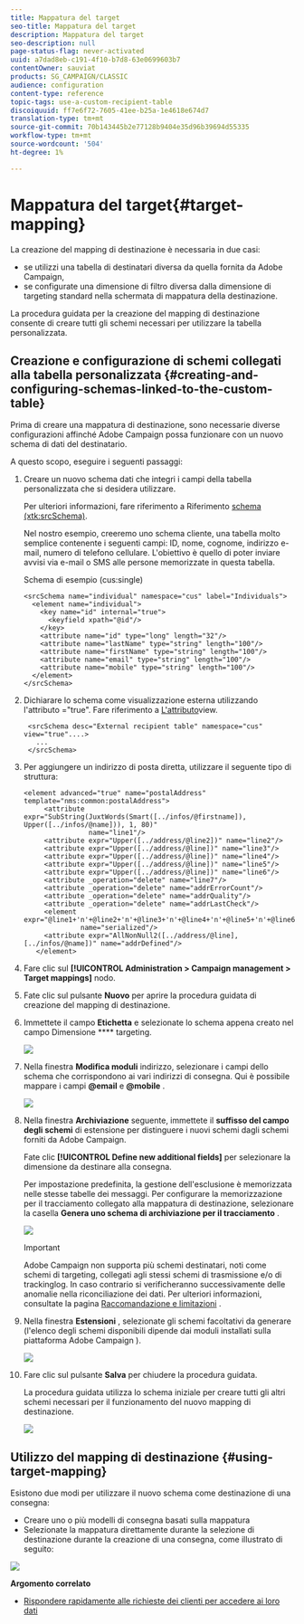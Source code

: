 ```yaml
---
title: Mappatura del target
seo-title: Mappatura del target
description: Mappatura del target
seo-description: null
page-status-flag: never-activated
uuid: a7dad8eb-c191-4f10-b7d8-63e0699603b7
contentOwner: sauviat
products: SG_CAMPAIGN/CLASSIC
audience: configuration
content-type: reference
topic-tags: use-a-custom-recipient-table
discoiquuid: ff7e6f72-7605-41ee-b25a-1e4618e674d7
translation-type: tm+mt
source-git-commit: 70b143445b2e77128b9404e35d96b39694d55335
workflow-type: tm+mt
source-wordcount: '504'
ht-degree: 1%

---
```



# Mappatura del target{#target-mapping}

La creazione del mapping di destinazione è necessaria in due casi:

* se utilizzi una tabella di destinatari diversa da quella fornita da  Adobe Campaign,
* se configurate una dimensione di filtro diversa dalla dimensione di targeting standard nella schermata di mappatura della destinazione.

La procedura guidata per la creazione del mapping di destinazione consente di creare tutti gli schemi necessari per utilizzare la tabella personalizzata.

## Creazione e configurazione di schemi collegati alla tabella personalizzata {#creating-and-configuring-schemas-linked-to-the-custom-table}

Prima di creare una mappatura di destinazione, sono necessarie diverse configurazioni affinché  Adobe Campaign possa funzionare con un nuovo schema di dati del destinatario.

A questo scopo, eseguire i seguenti passaggi:

1. Creare un nuovo schema dati che integri i campi della tabella personalizzata che si desidera utilizzare.

   Per ulteriori informazioni, fare riferimento a Riferimento [schema (xtk:srcSchema)](../../configuration/using/about-schema-reference.md).

   Nel nostro esempio, creeremo uno schema cliente, una tabella molto semplice contenente i seguenti campi: ID, nome, cognome, indirizzo e-mail, numero di telefono cellulare. L&#39;obiettivo è quello di poter inviare avvisi via e-mail o SMS alle persone memorizzate in questa tabella.

   Schema di esempio (cus:single)

   ```
   <srcSchema name="individual" namespace="cus" label="Individuals">
     <element name="individual">
       <key name="id" internal="true">
         <keyfield xpath="@id"/>
       </key>
       <attribute name="id" type="long" length="32"/>
       <attribute name="lastName" type="string" length="100"/>
       <attribute name="firstName" type="string" length="100"/>
       <attribute name="email" type="string" length="100"/>
       <attribute name="mobile" type="string" length="100"/>
     </element>
   </srcSchema>
   ```

1. Dichiarare lo schema come visualizzazione esterna utilizzando l&#39;attributo =&quot;true&quot;. Fare riferimento a [L&#39;attributo](../../configuration/using/schema-characteristics.md#the-view-attribute)view.

   ```
    <srcSchema desc="External recipient table" namespace="cus" view="true"....>
      ...
    </srcSchema>
   ```

1. Per aggiungere un indirizzo di posta diretta, utilizzare il seguente tipo di struttura:

   ```
   <element advanced="true" name="postalAddress" template="nms:common:postalAddress">
        <attribute expr="SubString(JuxtWords(Smart([../infos/@firstname]), Upper([../infos/@name])), 1, 80)"
                   name="line1"/>
        <attribute expr="Upper([../address/@line2])" name="line2"/>
        <attribute expr="Upper([../address/@line])" name="line3"/>
        <attribute expr="Upper([../address/@line])" name="line4"/>
        <attribute expr="Upper([../address/@line])" name="line5"/>
        <attribute expr="Upper([../address/@line])" name="line6"/>
        <attribute _operation="delete" name="line7"/>
        <attribute _operation="delete" name="addrErrorCount"/>
        <attribute _operation="delete" name="addrQuality"/>
        <attribute _operation="delete" name="addrLastCheck"/>
        <element expr="@line1+'n'+@line2+'n'+@line3+'n'+@line4+'n'+@line5+'n'+@line6"
                 name="serialized"/>
        <attribute expr="AllNonNull2([../address/@line], [../infos/@name])" name="addrDefined"/>
      </element>
   ```

1. Fare clic sul **[!UICONTROL Administration > Campaign management > Target mappings]** nodo.
1. Fate clic sul pulsante **Nuovo** per aprire la procedura guidata di creazione del mapping di destinazione.
1. Immettete il campo **Etichetta** e selezionate lo schema appena creato nel campo Dimensione **** targeting.

   ![](assets/mapping_diffusion_wizard_1.png)

1. Nella finestra **Modifica moduli** indirizzo, selezionare i campi dello schema che corrispondono ai vari indirizzi di consegna. Qui è possibile mappare i campi **@email** e **@mobile** .

   ![](assets/mapping_diffusion_wizard_2.png)

1. Nella finestra **Archiviazione** seguente, immettete il **suffisso del campo degli schemi** di estensione per distinguere i nuovi schemi dagli schemi forniti da  Adobe Campaign.

   Fate clic **[!UICONTROL Define new additional fields]** per selezionare la dimensione da destinare alla consegna.

   Per impostazione predefinita, la gestione dell&#39;esclusione è memorizzata nelle stesse tabelle dei messaggi. Per configurare la memorizzazione per il tracciamento collegato alla mappatura di destinazione, selezionare la casella **Genera uno schema di archiviazione per il tracciamento** .

   ![](assets/mapping_diffusion_wizard_3.png)

   >[!IMPORTANT]
   >
   > Adobe Campaign non supporta più schemi destinatari, noti come schemi di targeting, collegati agli stessi schemi di trasmissione e/o di trackinglog. In caso contrario si verificheranno successivamente delle anomalie nella riconciliazione dei dati. Per ulteriori informazioni, consultate la pagina [Raccomandazione e limitazioni](../../configuration/using/about-custom-recipient-table.md) .

1. Nella finestra **Estensioni** , selezionate gli schemi facoltativi da generare (l&#39;elenco degli schemi disponibili dipende dai moduli installati sulla piattaforma Adobe Campaign ).

   ![](assets/mapping_diffusion_wizard_4.png)

1. Fare clic sul pulsante **Salva** per chiudere la procedura guidata.

   La procedura guidata utilizza lo schema iniziale per creare tutti gli altri schemi necessari per il funzionamento del nuovo mapping di destinazione.

   ![](assets/mapping_schema_list.png)

## Utilizzo del mapping di destinazione {#using-target-mapping}

Esistono due modi per utilizzare il nuovo schema come destinazione di una consegna:

* Creare uno o più modelli di consegna basati sulla mappatura
* Selezionate la mappatura direttamente durante la selezione di destinazione durante la creazione di una consegna, come illustrato di seguito:

![](assets/mapping_selection_ciblage.png)

**Argomento correlato**

* [Rispondere rapidamente alle richieste dei clienti per accedere ai loro dati](https://helpx.adobe.com/campaign/kb/simplifying-campaign-management-acc.html#Quicklyrespondtocustomerrequeststoaccesstheirdata)